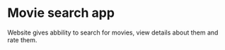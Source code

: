 # Movie search app

Website gives abbility to search for movies, view details about them and rate them.
